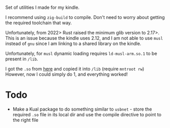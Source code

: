 Set of utilities I made for my kindle. 

I recommend using `zig-build` to compile. Don't need to worry about getting the required toolchain that way. 

Unfortunately, from 2022> Rust raised the minimum glib version to 2.17>. 
This is an issue because the kindle uses 2.12, and I am not able to use `musl` instead of `gnu` since I am linking to a shared library on the kindle. 

Unfortunately, for `musl` dynamic loading requires `ld-musl-arm.so.1` to be present in `/lib`.  

I got the `.so` from [here](https://packages.debian.org/sid/armel/musl/download) and copied it into `/lib` (require `mntroot rw`)  
However, now I could simply do 1, and everything worked!  

# Todo
- Make a Kual package to do something similar to `usbnet` - store the required `.so` file in its local dir and use the compile directive to point to the right file

